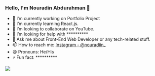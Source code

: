 ### Hello, I'm Nouradin Abdurahman 👋

- 🔭 I’m currently working on Portfolio Project
- 🌱 I’m currently learning React.js.
- 👯 I’m looking to collaborate on YouTube.
- 🤔 I’m looking for help with **********
- 💬 Ask me about Front-End Web Developer or any tech-related stuff.
- 📫 How to reach me: [Instagram - @nouradiin_](https://www.instagram.com/nouradiin_/)
- 😄 Pronouns: He/His
- ⚡ Fun fact: **********


<img src="https://github-readme-stats.vercel.app/api?username=NouradinAbdurahman&&show_icons=true&title_color=ffffff&icon_color=bb2acf&text_color=daf7dc&bg_color=151515">
